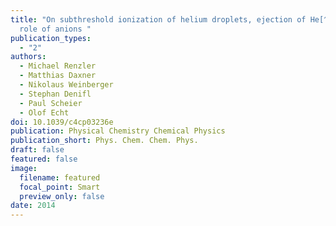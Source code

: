```yaml
---
title: "On subthreshold ionization of helium droplets, ejection of He[^+], and the
  role of anions "
publication_types:
  - "2"
authors:
  - Michael Renzler
  - Matthias Daxner
  - Nikolaus Weinberger
  - Stephan Denifl
  - Paul Scheier
  - Olof Echt
doi: 10.1039/c4cp03236e
publication: Physical Chemistry Chemical Physics
publication_short: Phys. Chem. Chem. Phys.
draft: false
featured: false
image:
  filename: featured
  focal_point: Smart
  preview_only: false
date: 2014
---
```


